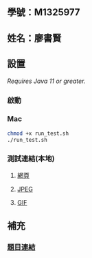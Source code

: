 ## 學號：M1325977

## 姓名：廖書賢

## 設置

_Requires Java 11 or greater._

### 啟動

### Mac

```bash
chmod +x run_test.sh
./run_test.sh
```

### 測試連結(本地)

1. [網頁](http://localhost:6789)

2. [JPEG](http://localhost:6789/test.jpeg)

3. [GIF](http://localhost:6789/test.gif)

## 補充

### [題目連結](http://www2.ic.uff.br/~michael/kr1999/9-appendix/9_01-WebServer.html)

